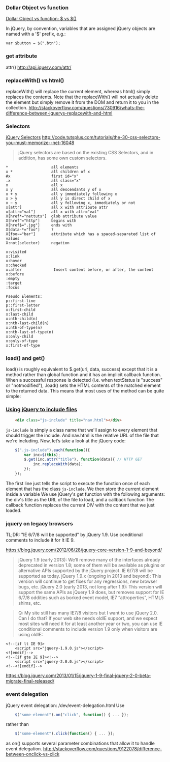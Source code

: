 
### Dollar Object vs function

[Dollar Object vs function: $ vs $()](http://learn.jquery.com/using-jquery-core/dollar-object-vs-function/)

In jQuery, by convention, variables that are assigned jQuery objects are named with a '$' prefix, e.g.:

    var $button = $(".btn");

### get attribute

attr() http://api.jquery.com/attr/

### replaceWith() vs html()

replaceWith() will replace the current element, whereas html() simply replaces the contents.
Note that the replaceWith() will not actually delete the element but simply remove it from the DOM and return it to you in the collection.
http://stackoverflow.com/questions/730916/whats-the-difference-between-jquerys-replacewith-and-html

### Selectors

[jQuery Selectors](http://www.w3schools.com/jquery/jquery_ref_selectors.asp)
http://code.tutsplus.com/tutorials/the-30-css-selectors-you-must-memorize--net-16048

>jQuery selectors are based on the existing CSS Selectors, and in addition, has some own custom selectors.

    *                   all elements
    x *                 all children of x
    #x                  first id="x"
    .x                  all class="x"
    x                   all x
    x y                 all descendants y of x
    x + y               all y immediately following x
    x > y               all y is direct child of x
    x ~ y               all y following x, immediately or not
    x[attr]             all x with attribute attr
    x[attr="val"]       all x with attr="val"
    X[href*="nettuts"]  glob attribute value
    X[href^="http"]     begins with
    X[href$=".jpg"]     ends with
    X[data-*="foo"]     ?
    X[foo~="bar"]       attribute which has a spaced-separated list of values
    X:not(selector)     negation

    x:visited
    x:link
    x:hover
    x:checked
    x:after              Insert content before, or after, the content
    x:before
    :empty
    :target
    :focus

    Pseudo Elements:
    p::first-line
    p::first-letter
    x:first-child
    x:last-child
    x:nth-child(n)
    x:nth-last-child(n)
    x:nth-of-type(n)
    x:nth-last-of-type(n)
    x:only-child
    x:only-of-type
    x:first-of-type


### load() and get()

load() is roughly equivalent to $.get(url, data, success) except that it is a method rather than global function and it has an implicit callback function. When a successful response is detected (i.e. when textStatus is "success" or "notmodified"), .load() sets the HTML contents of the matched element to the returned data. This means that most uses of the method can be quite simple:

### [Using jQuery to include files](http://www.attackofdesign.com/using-jquery-to-include-files/)

```html
    <div class="js-include" title="nav.html"></div>
```

`js-include` is simply a class name that we'll assign to every element that should trigger the include. And nav.html is the relative URL of the file that we're including. Now, let’s take a look at the jQuery code:

```js
    $(".js-include").each(function(){
        var inc=$(this);
        $.get(inc.attr("title"), function(data){ // HTTP GET
            inc.replaceWith(data);
        });
    });
```

The first line just tells the script to execute the function once of each element that has the class `js-include`. We then store the current element inside a variable
We use jQuery's get function with the following arguments: the div's title as the URL of the file to load, and a callback function The callback function replaces the current DIV with the content that we just loaded.


### jquery on legacy browsers

TL;DR: "IE 6/7/8 will be supported" by jQuery 1.9. Use conditional comments to include it for lt IE 9.

https://blog.jquery.com/2012/06/28/jquery-core-version-1-9-and-beyond/
>jQuery 1.9 (early 2013): We’ll remove many of the interfaces already deprecated in version 1.8; some of them will be available as plugins or alternative APIs supported by the jQuery project. IE 6/7/8 will be supported as today.
jQuery 1.9.x (ongoing in 2013 and beyond): This version will continue to get fixes for any regressions, new browser bugs, etc.
jQuery 2.0 (early 2013, not long after 1.9): This version will support the same APIs as jQuery 1.9 does, but removes support for IE 6/7/8 oddities such as borked event model, IE7 “attroperties”, HTML5 shims, etc.

>Q: My site still has many IE7/8 visitors but I want to use jQuery 2.0. Can I do that? If your web site needs oldIE support, and we expect most sites will need it for at least another year or two, you can use IE conditional comments to include version 1.9 only when visitors are using oldIE:

    <!--[if lt IE 9]>
        <script src="jquery-1.9.0.js"></script>
    <![endif]-->
    <!--[if gte IE 9]><!-->
        <script src="jquery-2.0.0.js"></script>
    <!--<![endif]-->

https://blog.jquery.com/2013/01/15/jquery-1-9-final-jquery-2-0-beta-migrate-final-released/

<script src="http://code.jquery.com/jquery-1.9.0.js"></script>
<script src="http://code.jquery.com/jquery-migrate-1.0.0.js"></script>


### event delegation

jQuery event delegation: /dev/event-delegation.html
Use 

```js
    $("some-element").on("click", function() { ... });
```

rather than 

```js
    $("some-element").click(function() { ... });
```

as on() supports several parameter combinations that allow it to handle event delegation.
http://stackoverflow.com/questions/9122078/difference-between-onclick-vs-click